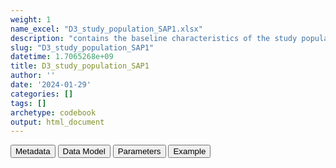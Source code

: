 ```yaml
---
weight: 1
name_excel: "D3_study_population_SAP1.xlsx"
description: "contains the baseline characteristics of the study population"
slug: "D3_study_population_SAP1"
datetime: 1.7065268e+09
title: D3_study_population_SAP1
author: ''
date: '2024-01-29'
categories: []
tags: []
archetype: codebook
output: html_document
---
```


<div class="tab">
<button class="tablinks" onclick="openCity(event, &#39;Metadata&#39;)" id="defaultOpen">Metadata</button>
<button class="tablinks" onclick="openCity(event, &#39;Data Model&#39;)">Data Model</button>
<button class="tablinks" onclick="openCity(event, &#39;Parameters&#39;)">Parameters</button>
<button class="tablinks" onclick="openCity(event, &#39;Example&#39;)">Example</button>
</div>
<div class="tabcontent"></div>
